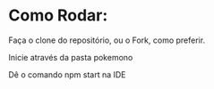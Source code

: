 # Como Rodar:

Faça o clone do repositório, ou o Fork, como preferir.

Inicie através da pasta pokemono

Dê o comando npm start na IDE
